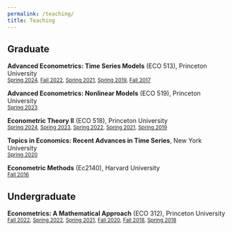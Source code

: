 ```yaml
---
permalink: /teaching/
title: Teaching
---
```


## Graduate

**Advanced Econometrics: Time Series Models** (ECO 513), Princeton University\
<small>[Spring 2024](../files/eco513_2024spring_syllabus.pdf), [Fall 2022](../files/eco513_2022fall_syllabus.pdf), [Spring 2021](../files/eco513_2021spring_syllabus.pdf), [Spring 2019](../files/eco513_2019spring_syllabus.pdf), [Fall 2017](../files/eco513_2017fall_syllabus.pdf)</small>

**Advanced Econometrics: Nonlinear Models** (ECO 519), Princeton University\
<small>[Spring 2023](../files/eco519_2023spring_syllabus.pdf)</small>

**Econometric Theory II** (ECO 518), Princeton University\
<small>[Spring 2024](../files/eco518_2024spring_syllabus.pdf), [Spring 2023](../files/eco518_2023spring_syllabus.pdf), [Spring 2022](../files/eco518_2022spring_syllabus.pdf), [Spring 2021](../files/eco518_2021spring_syllabus.pdf), [Spring 2019](../files/eco518_2019spring_syllabus.pdf)</small>

**Topics in Economics: Recent Advances in Time Series**, New York University\
<small>[Spring 2020](../files/ECON-GA-3002-016_2020spring_syllabus.pdf)</small>

**Econometric Methods** (Ec2140), Harvard University\
<small>[Fall 2016](../files/ec2140_2016fall_syllabus.pdf)</small>

## Undergraduate

**Econometrics: A Mathematical Approach** (ECO 312), Princeton University\
<small>[Fall 2022](../files/eco312_2022fall_syllabus.pdf), [Spring 2022](../files/eco312_2022spring_syllabus.pdf), [Spring 2021](../files/eco312_2021spring_syllabus.pdf), [Fall 2020](../files/eco312_2020fall_syllabus.pdf), [Fall 2018](../files/eco312_2018fall_syllabus.pdf), [Spring 2018](../files/eco312_2018spring_syllabus.pdf)</small>